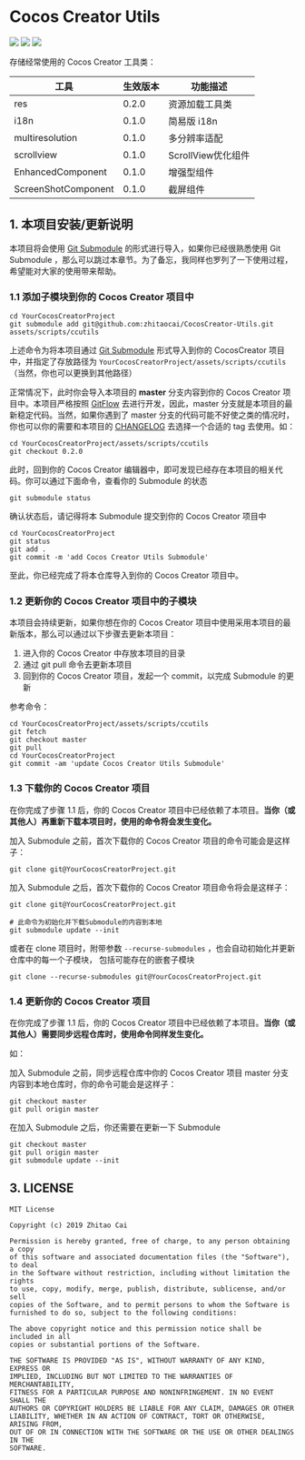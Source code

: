 # Cocos Creator Utils

[![](https://img.shields.io/badge/Release-0.2.0-orange.svg)](https://github.com/zhitaocai/CocosCreator-Utils/blob/master/CHANGELOG.md)
[![](https://img.shields.io/badge/Support-Cocos%20Creator%20v2.x-orange.svg)](http://www.cocos.com/creator)
[![](https://img.shields.io/badge/LICENSE-MIT-green.svg)](https://github.com/zhitaocai/CocosCreator-Utils/blob/master/LICENSE)

存储经常使用的 Cocos Creator 工具类：

| 工具                | 生效版本 | 功能描述           |
| ------------------- | -------- | ------------------ |
| res                 | 0.2.0    | 资源加载工具类     |
| i18n                | 0.1.0    | 简易版 i18n        |
| multiresolution     | 0.1.0    | 多分辨率适配       |
| scrollview          | 0.1.0    | ScrollView优化组件 |
| EnhancedComponent   | 0.1.0    | 增强型组件         |
| ScreenShotComponent | 0.1.0    | 截屏组件           |


## 1. 本项目安装/更新说明

本项目将会使用 [Git Submodule](https://git-scm.com/book/zh/v2/Git-%E5%B7%A5%E5%85%B7-%E5%AD%90%E6%A8%A1%E5%9D%97) 的形式进行导入，如果你已经很熟悉使用 Git Submodule ，那么可以跳过本章节。为了备忘，我同样也罗列了一下使用过程，希望能对大家的使用带来帮助。

### 1.1 添加子模块到你的 Cocos Creator 项目中

```
cd YourCocosCreatorProject
git submodule add git@github.com:zhitaocai/CocosCreator-Utils.git assets/scripts/ccutils
```

上述命令为将本项目通过 [Git Submodule](https://git-scm.com/book/zh/v2/Git-%E5%B7%A5%E5%85%B7-%E5%AD%90%E6%A8%A1%E5%9D%97) 形式导入到你的 CocosCreator 项目中，并指定了存放路径为 ``YourCocosCreatorProject/assets/scripts/ccutils`` （当然，你也可以更换到其他路径）


正常情况下，此时你会导入本项目的 **master** 分支内容到你的 Cocos Creator 项目中。本项目严格按照 [GitFlow](https://github.com/nvie/gitflow) 去进行开发，因此，master 分支就是本项目的最新稳定代码。当然，如果你遇到了 master 分支的代码可能不好使之类的情况时，你也可以你的需要和本项目的 [CHANGELOG](CHANGELOG.md) 去选择一个合适的 tag 去使用。如：

```
cd YourCocosCreatorProject/assets/scripts/ccutils
git checkout 0.2.0
```

此时，回到你的 Cocos Creator 编辑器中，即可发现已经存在本项目的相关代码。你可以通过下面命令，查看你的 Submodule 的状态

```
git submodule status
```

确认状态后，请记得将本 Submodule 提交到你的 Cocos Creator 项目中

```
cd YourCocosCreatorProject
git status
git add .
git commit -m 'add Cocos Creator Utils Submodule'
```

至此，你已经完成了将本仓库导入到你的 Cocos Creator 项目中。

### 1.2 更新你的 Cocos Creator 项目中的子模块

本项目会持续更新，如果你想在你的 Cocos Creator 项目中使用采用本项目的最新版本，那么可以通过以下步骤去更新本项目：

1. 进入你的 Cocos Creator 中存放本项目的目录
2. 通过 git pull 命令去更新本项目
3. 回到你的 Cocos Creator 项目，发起一个 commit，以完成 Submodule 的更新

参考命令：

```
cd YourCocosCreatorProject/assets/scripts/ccutils
git fetch
git checkout master 
git pull
cd YourCocosCreatorProject
git commit -am 'update Cocos Creator Utils Submodule'
```

### 1.3 下载你的 Cocos Creator 项目

在你完成了步骤 1.1 后，你的 Cocos Creator 项目中已经依赖了本项目。**当你（或其他人）再重新下载本项目时，使用的命令将会发生变化。**

加入 Submodule 之前，首次下载你的 Cocos Creator 项目的命令可能会是这样子：

```
git clone git@YourCocosCreatorProject.git
```

加入 Submodule 之后，首次下载你的 Cocos Creator 项目命令将会是这样子：

```
git clone git@YourCocosCreatorProject.git

# 此命令为初始化并下载Submodule的内容到本地
git submodule update --init
```

或者在 clone 项目时，附带参数 ``--recurse-submodules`` ，也会自动初始化并更新仓库中的每一个子模块， 包括可能存在的嵌套子模块

```
git clone --recurse-submodules git@YourCocosCreatorProject.git
```

### 1.4 更新你的 Cocos Creator 项目

在你完成了步骤 1.1 后，你的 Cocos Creator 项目中已经依赖了本项目。**当你（或其他人）需要同步远程仓库时，使用命令同样发生变化。**

如：

加入 Submodule 之前，同步远程仓库中你的 Cocos Creator 项目 master 分支内容到本地仓库时，你的命令可能会是这样子：

```
git checkout master
git pull origin master 
```

在加入 Submodule 之后，你还需要在更新一下 Submodule

```
git checkout master
git pull origin master 
git submodule update --init
```


## 3. LICENSE

    MIT License

    Copyright (c) 2019 Zhitao Cai

    Permission is hereby granted, free of charge, to any person obtaining a copy
    of this software and associated documentation files (the "Software"), to deal
    in the Software without restriction, including without limitation the rights
    to use, copy, modify, merge, publish, distribute, sublicense, and/or sell
    copies of the Software, and to permit persons to whom the Software is
    furnished to do so, subject to the following conditions:

    The above copyright notice and this permission notice shall be included in all
    copies or substantial portions of the Software.

    THE SOFTWARE IS PROVIDED "AS IS", WITHOUT WARRANTY OF ANY KIND, EXPRESS OR
    IMPLIED, INCLUDING BUT NOT LIMITED TO THE WARRANTIES OF MERCHANTABILITY,
    FITNESS FOR A PARTICULAR PURPOSE AND NONINFRINGEMENT. IN NO EVENT SHALL THE
    AUTHORS OR COPYRIGHT HOLDERS BE LIABLE FOR ANY CLAIM, DAMAGES OR OTHER
    LIABILITY, WHETHER IN AN ACTION OF CONTRACT, TORT OR OTHERWISE, ARISING FROM,
    OUT OF OR IN CONNECTION WITH THE SOFTWARE OR THE USE OR OTHER DEALINGS IN THE
    SOFTWARE.
